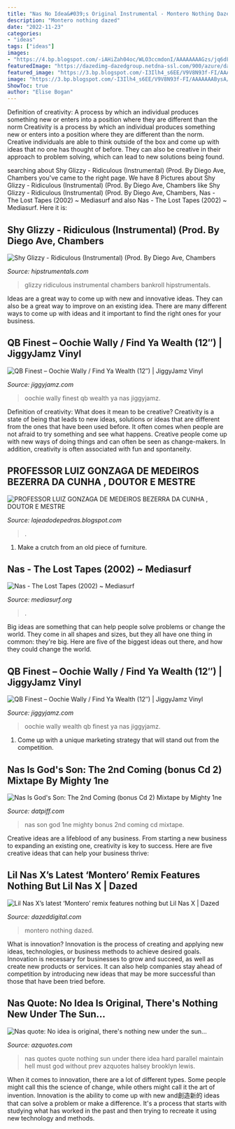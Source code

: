 ```yaml
---
title: "Nas No Idea&#039;s Original Instrumental - Montero Nothing Dazed"
description: "Montero nothing dazed"
date: "2022-11-23"
categories:
- "ideas"
tags: ["ideas"]
images:
- "https://4.bp.blogspot.com/-iAHiZah04oc/WLO3ccmdonI/AAAAAAAAGzs/jq6dFCYy2sMRHkz7ZGb50A5KWeuaGkWBQCLcB/w1200-h630-p-k-no-nu/The%2BLost%2BTapes.jpg"
featuredImage: "https://dazedimg-dazedgroup.netdna-ssl.com/900/azure/dazed-prod/1300/6/1306766.jpg"
featured_image: "https://3.bp.blogspot.com/-I3Ilh4_s6EE/V9V8N93f-FI/AAAAAAABysA/5ic_tbvwuk02-q-AaBgGJ5GzmCdonxv4QCLcB/s1600/Hermitage-St-Pe.jpg"
image: "https://3.bp.blogspot.com/-I3Ilh4_s6EE/V9V8N93f-FI/AAAAAAABysA/5ic_tbvwuk02-q-AaBgGJ5GzmCdonxv4QCLcB/s1600/Hermitage-St-Pe.jpg"
ShowToc: true
author: "Elise Bogan"
---
```



Definition of creativity: A process by which an individual produces something new or enters into a position where they are different than the norm
Creativity is a process by which an individual produces something new or enters into a position where they are different than the norm. Creative individuals are able to think outside of the box and come up with ideas that no one has thought of before. They can also be creative in their approach to problem solving, which can lead to new solutions being found.

	

		
searching about Shy Glizzy - Ridiculous (Instrumental) (Prod. By Diego Ave, Chambers you've came to the right page. We have 8 Pictures about Shy Glizzy - Ridiculous (Instrumental) (Prod. By Diego Ave, Chambers like Shy Glizzy - Ridiculous (Instrumental) (Prod. By Diego Ave, Chambers, Nas - The Lost Tapes (2002) ~ Mediasurf and also Nas - The Lost Tapes (2002) ~ Mediasurf. Here it is:
		
    
## Shy Glizzy - Ridiculous (Instrumental) (Prod. By Diego Ave, Chambers

<img loading=lazy src="https://hipstrumentals.com/wp-content/uploads/2021/06/Shy-Glizzy-Ridiculous.png" onerror="this.onerror=null;this.src='https://tse3.mm.bing.net/th?id=OIP.GoIWJM9aeZVU0g6DLd1KEwHaHa&amp;pid=15.1';" alt="Shy Glizzy - Ridiculous (Instrumental) (Prod. By Diego Ave, Chambers">

_Source: hipstrumentals.com_

>glizzy ridiculous instrumental chambers bankroll hipstrumentals. 

	

Ideas are a great way to come up with new and innovative ideas. They can also be a great way to improve on an existing idea. There are many different ways to come up with ideas and it important to find the right ones for your business.

    
## QB Finest – Oochie Wally / Find Ya Wealth (12″) | JiggyJamz Vinyl

<img loading=lazy src="https://www.jiggyjamz.com/wp-content/uploads/2015/03/Nas-Oochie-Wally002.jpg" onerror="this.onerror=null;this.src='https://tse4.mm.bing.net/th?id=OIP.oXI9lZcI0bPL2CF2FuWpNQHaG1&amp;pid=15.1';" alt="QB Finest – Oochie Wally / Find Ya Wealth (12″) | JiggyJamz Vinyl">

_Source: jiggyjamz.com_

>oochie wally finest qb wealth ya nas jiggyjamz. 

	

Definition of creativity: What does it mean to be creative?
Creativity is a state of being that leads to new ideas, solutions or ideas that are different from the ones that have been used before. It often comes when people are not afraid to try something and see what happens. Creative people come up with new ways of doing things and can often be seen as change-makers. In addition, creativity is often associated with fun and spontaneity.

    
## PROFESSOR LUIZ GONZAGA DE MEDEIROS BEZERRA DA CUNHA , DOUTOR E MESTRE

<img loading=lazy src="https://3.bp.blogspot.com/-I3Ilh4_s6EE/V9V8N93f-FI/AAAAAAABysA/5ic_tbvwuk02-q-AaBgGJ5GzmCdonxv4QCLcB/s1600/Hermitage-St-Pe.jpg" onerror="this.onerror=null;this.src='https://tse1.mm.bing.net/th?id=OIP.qwSuYp7yGkEtNZQb5T8AogHaEt&amp;pid=15.1';" alt="PROFESSOR LUIZ GONZAGA DE MEDEIROS BEZERRA DA CUNHA , DOUTOR E MESTRE">

_Source: lajeadodepedras.blogspot.com_

>. 

	

1. Make a crutch from an old piece of furniture.

    
## Nas - The Lost Tapes (2002) ~ Mediasurf

<img loading=lazy src="https://4.bp.blogspot.com/-iAHiZah04oc/WLO3ccmdonI/AAAAAAAAGzs/jq6dFCYy2sMRHkz7ZGb50A5KWeuaGkWBQCLcB/w1200-h630-p-k-no-nu/The%2BLost%2BTapes.jpg" onerror="this.onerror=null;this.src='https://tse3.mm.bing.net/th?id=OIP.jlaDpDLcrYAt1Ua1cLqBuQHaD4&amp;pid=15.1';" alt="Nas - The Lost Tapes (2002) ~ Mediasurf">

_Source: mediasurf.org_

>. 

	

Big ideas are something that can help people solve problems or change the world. They come in all shapes and sizes, but they all have one thing in common: they're big. Here are five of the biggest ideas out there, and how they could change the world.

    
## QB Finest – Oochie Wally / Find Ya Wealth (12″) | JiggyJamz Vinyl

<img loading=lazy src="https://www.jiggyjamz.com/wp-content/uploads/2015/03/Nas-Oochie-Wally004-400x400.jpg" onerror="this.onerror=null;this.src='https://tse3.mm.bing.net/th?id=OIP.512LpXa4f0ldj6dJqXZ7dwAAAA&amp;pid=15.1';" alt="QB Finest – Oochie Wally / Find Ya Wealth (12″) | JiggyJamz Vinyl">

_Source: jiggyjamz.com_

>oochie wally wealth qb finest ya nas jiggyjamz. 

	

1. Come up with a unique marketing strategy that will stand out from the competition.

    
## Nas Is God&#039;s Son: The 2nd Coming (bonus Cd 2) Mixtape By Mighty 1ne

<img loading=lazy src="http://hw-img.datpiff.com/m8788e8d/Mighty_1ne_Nas_Is_Gods_Son_The_2nd_Coming_bonus-front-large.jpg" onerror="this.onerror=null;this.src='https://tse1.mm.bing.net/th?id=OIP.epMYcMWD4KEEAVgt7GlhKwHaG7&amp;pid=15.1';" alt="Nas Is God&#039;s Son: The 2nd Coming (bonus Cd 2) Mixtape by Mighty 1ne">

_Source: datpiff.com_

>nas son god 1ne mighty bonus 2nd coming cd mixtape. 

	

Creative ideas are a lifeblood of any business. From starting a new business to expanding an existing one, creativity is key to success. Here are five creative ideas that can help your business thrive:

    
## Lil Nas X’s Latest ‘Montero’ Remix Features Nothing But Lil Nas X | Dazed

<img loading=lazy src="https://dazedimg-dazedgroup.netdna-ssl.com/900/azure/dazed-prod/1300/6/1306766.jpg" onerror="this.onerror=null;this.src='https://tse3.mm.bing.net/th?id=OIP.901V_6h3ne3-EFuU-FzuqwHaEL&amp;pid=15.1';" alt="Lil Nas X’s latest ‘Montero’ remix features nothing but Lil Nas X | Dazed">

_Source: dazeddigital.com_

>montero nothing dazed. 

	

What is innovation?
Innovation is the process of creating and applying new ideas, technologies, or business methods to achieve desired goals. Innovation is necessary for businesses to grow and succeed, as well as create new products or services. It can also help companies stay ahead of competition by introducing new ideas that may be more successful than those that have been tried before.

    
## Nas Quote: No Idea Is Original, There&#039;s Nothing New Under The Sun...

<img loading=lazy src="https://www.azquotes.com/picture-quotes/quote-no-idea-is-original-there-s-nothing-new-under-the-sun-it-s-never-what-you-do-but-how-nas-63-1-0169.jpg" onerror="this.onerror=null;this.src='https://tse3.mm.bing.net/th?id=OIP.thpTg3216-Gcr0xT8_oZYAHaDf&amp;pid=15.1';" alt="Nas quote: No idea is original, there&#039;s nothing new under the sun...">

_Source: azquotes.com_

>nas quotes quote nothing sun under there idea hard parallel maintain hell must god without prev azquotes halsey brooklyn lewis. 

	

When it comes to innovation, there are a lot of different types. Some people might call this the science of change, while others might call it the art of invention. Innovation is the ability to come up with new and創造新的 ideas that can solve a problem or make a difference. It's a process that starts with studying what has worked in the past and then trying to recreate it using new technology and methods.


